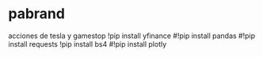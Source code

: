 # pabrand
acciones de tesla y gamestop
!pip install yfinance
#!pip install pandas
#!pip install requests
!pip install bs4
#!pip install plotly

